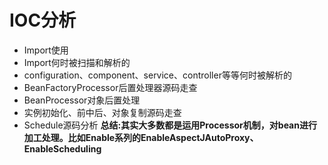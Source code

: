 # IOC分析

- Import使用
- Import何时被扫描和解析的
- configuration、component、service、controller等等何时被解析的
- BeanFactoryProcessor后置处理器源码走查
- BeanProcessor对象后置处理
- 实例初始化、前中后、对象复制源码走查
- Schedule源码分析
**总结:其实大多数都是运用Processor机制，对bean进行加工处理。比如Enable系列的EnableAspectJAutoProxy、EnableScheduling**
